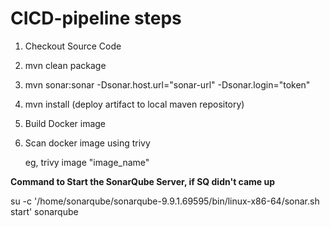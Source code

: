 # CICD-pipeline steps

1. Checkout Source Code
2. mvn clean package
3. mvn sonar:sonar -Dsonar.host.url="sonar-url" -Dsonar.login="token"
4. mvn install (deploy artifact to local maven repository)
5. Build Docker image
6. Scan docker image using trivy

   eg, trivy image "image_name"

**Command to Start the SonarQube Server, if SQ didn't came up**

su -c '/home/sonarqube/sonarqube-9.9.1.69595/bin/linux-x86-64/sonar.sh start' sonarqube